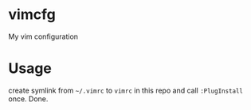 # vimcfg
My vim configuration

# Usage

create symlink from `~/.vimrc` to `vimrc` in this repo and call `:PlugInstall` once. Done.


